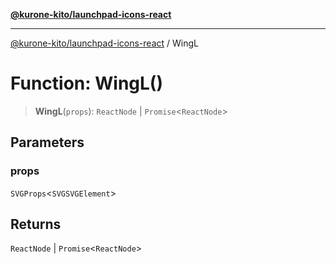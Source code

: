 [**@kurone-kito/launchpad-icons-react**](../README.md)

***

[@kurone-kito/launchpad-icons-react](../globals.md) / WingL

# Function: WingL()

> **WingL**(`props`): `ReactNode` \| `Promise`\<`ReactNode`\>

## Parameters

### props

`SVGProps`\<`SVGSVGElement`\>

## Returns

`ReactNode` \| `Promise`\<`ReactNode`\>
